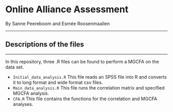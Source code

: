 # Online Alliance Assessment
By Sanne Peereboom and Esmée Roosenmaallen

*** 
## Descriptions of the files
***

In this repository, three .R files can be found to perform a MGCFA on the data set.
* `Initial_data_analysis.R`       This file reads an SPSS file into R and converts it to long format and wide format csv files.
* `Main_data_analysis.R`          This file runs the correlation matrix and specified MGCFA analysis.
* `CFA.R`                         This file contains the functions for the correlation and MGCFA analyses.
